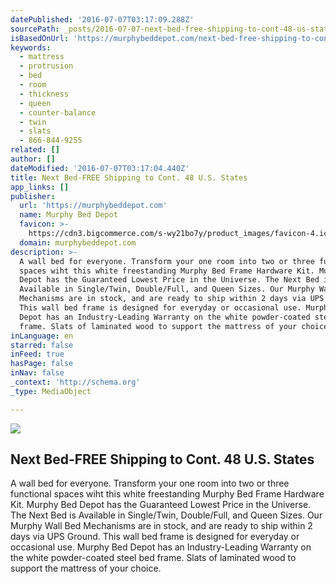 ```yaml
---
datePublished: '2016-07-07T03:17:09.288Z'
sourcePath: _posts/2016-07-07-next-bed-free-shipping-to-cont-48-us-states.md
isBasedOnUrl: 'https://murphybeddepot.com/next-bed-free-shipping-to-cont-48-u-s-states/'
keywords:
  - mattress
  - protrusion
  - bed
  - room
  - thickness
  - queen
  - counter-balance
  - twin
  - slats
  - 866-844-9255
related: []
author: []
dateModified: '2016-07-07T03:17:04.440Z'
title: Next Bed-FREE Shipping to Cont. 48 U.S. States
app_links: []
publisher:
  url: 'https://murphybeddepot.com'
  name: Murphy Bed Depot
  favicon: >-
    https://cdn3.bigcommerce.com/s-wy21bo7y/product_images/favicon-4.ico?t=1458584076
  domain: murphybeddepot.com
description: >-
  A wall bed for everyone. Transform your one room into two or three functional
  spaces wiht this white freestanding Murphy Bed Frame Hardware Kit. Murphy Bed
  Depot has the Guaranteed Lowest Price in the Universe. The Next Bed is
  Available in Single/Twin, Double/Full, and Queen Sizes. Our Murphy Wall Bed
  Mechanisms are in stock, and are ready to ship within 2 days via UPS Ground.
  This wall bed frame is designed for everyday or occasional use. Murphy Bed
  Depot has an Industry-Leading Warranty on the white powder-coated steel bed
  frame. Slats of laminated wood to support the mattress of your choice.
inLanguage: en
starred: false
inFeed: true
hasPage: false
inNav: false
_context: 'http://schema.org'
_type: MediaObject

---
```

<article style=""><img src="https://imgflo.herokuapp.com/graph/vahj1ThiexotieMo/78bf83b4d8f194a7f67d5515056b87d2/croprotate.jpg?cropheight=602&amp;cropwidth=590&amp;degrees=0&amp;input=https%3A%2F%2Fcdn3.bigcommerce.com%2Fs-wy21bo7y%2Fproducts%2F89%2Fimages%2F297%2Fnext_bed__60381.1438803208.1280.1280.jpg%3Fc%3D2&amp;x=0&amp;y=40" /><h1>Next Bed-FREE Shipping to Cont. 48 U.S. States</h1><p>A wall bed for everyone. Transform your one room into two or three functional spaces wiht this white freestanding Murphy Bed Frame Hardware Kit. Murphy Bed Depot has the Guaranteed Lowest Price in the Universe. The Next Bed is Available in Single/Twin, Double/Full, and Queen Sizes. Our Murphy Wall Bed Mechanisms are in stock, and are ready to ship within 2 days via UPS Ground. This wall bed frame is designed for everyday or occasional use. Murphy Bed Depot has an Industry-Leading Warranty on the white powder-coated steel bed frame. Slats of laminated wood to support the mattress of your choice.</p></article>